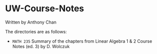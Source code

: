# UW-Course-Notes

Written by Anthony Chan

The directories are as follows:

 * `MATH 235` Summary of the chapters from Linear Algebra 1 & 2 Course Notes (ed. 3) by D. Wolczuk
